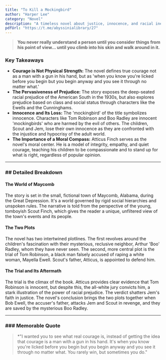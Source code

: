 ```yaml
---
title: "To Kill a Mockingbird"
author: "Harper Lee"
category: "Novel"
description: "A timeless novel about justice, innocence, and racial inequality in the American South."
pdfUrl: "https://t.me/abyssinialibrary/27"
---
```

> **You never really understand a person until you consider things from his point of view... until you climb into his skin and walk around in it.**

### Key Takeaways

-   **Courage is Not Physical Strength:** The novel defines true courage not as a man with a gun in his hand, but as 'when you know you're licked before you begin but you begin anyway and you see it through no matter what.'
-   **The Pervasiveness of Prejudice:** The story exposes the deep-seated racial prejudice of the American South in the 1930s, but also explores prejudice based on class and social status through characters like the Ewells and the Cunninghams.
-   **Innocence and Its Loss:** The 'mockingbird' of the title symbolizes innocence. Characters like Tom Robinson and Boo Radley are innocent 'mockingbirds' who are harmed by the evil of others. The children, Scout and Jem, lose their own innocence as they are confronted with the injustice and hypocrisy of the adult world.
-   **The Importance of a Moral Compass:** Atticus Finch serves as the novel's moral center. He is a model of integrity, empathy, and quiet courage, teaching his children to be compassionate and to stand up for what is right, regardless of popular opinion.

---

### ## Detailed Breakdown

#### The World of Maycomb
The story is set in the small, fictional town of Maycomb, Alabama, during the Great Depression. It's a world governed by rigid social hierarchies and unspoken rules. The narrative is told from the perspective of the young, tomboyish Scout Finch, which gives the reader a unique, unfiltered view of the town's events and its people.

#### The Two Plots
The novel has two intertwined plotlines. The first revolves around the children's fascination with their mysterious, reclusive neighbor, Arthur 'Boo' Radley, whom they have never seen. The second, more central plot is the trial of Tom Robinson, a black man falsely accused of raping a white woman, Mayella Ewell. Scout's father, Atticus, is appointed to defend him.

#### The Trial and Its Aftermath
The trial is the climax of the book. Atticus provides clear evidence that Tom Robinson is innocent, but despite this, the all-white jury convicts him, a stark illustration of the power of racial prejudice. The verdict shatters Jem's faith in justice. The novel's conclusion brings the two plots together when Bob Ewell, the accuser's father, attacks Jem and Scout in revenge, and they are saved by the mysterious Boo Radley.

---

### ### Memorable Quote

> *"I wanted you to see what real courage is, instead of getting the idea that courage is a man with a gun in his hand. It's when you know you're licked before you begin but you begin anyway and you see it through no matter what. You rarely win, but sometimes you do."
